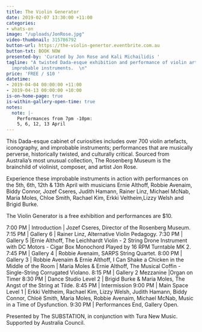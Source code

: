 ```yaml
---
title: The Violin Generator
date: 2019-02-07 13:30:00 +11:00
categories:
- whats-on
image: "/uploads/JonRose.jpg"
video-thumbnail: 315786792
button-url: https://the-violin-genertor.eventbrite.com.au
button-txt: BOOK NOW
presented-by: 'Curated by Jon Rose and Kali Michailidis '
tagline: "A twisted Dada-esque exhibition and performance of violin artefacts and
  improbable instruments.  \n"
price: 'FREE / $10 '
datetime:
- 2019-04-04 00:00:00 +11:00
- 2019-04-13 00:00:00 +10:00
is-on-home-page: true
is-within-gallery-open-time: true
notes:
  note: |-
    Performances from 7pm -10pm:
    5, 6, 12, 13 April
---
```


This Dada-esque cabinet of curiosities includes over 700 violin artefacts, iconography, and improbable instruments; performances that are musically perverse, historically twisted, and culturally critical. Sourced from Australia’s most unusual collection, The Rosenberg Museum is the brainchild of violinist, composer, and artist Jon Rose. 

Experience these improbable instruments in action with performances on the 5th, 6th, 12th & 13th April with musicians Ernie Althoff, Robbie Avenaim, Biddy Connor, Jozef Cseres, Judith Hamann, Rainer Linz, Michael McNab, Maria Moles, Chloe Smith, Rachael Kim, Erkki Veltheim,Lizzy Welsh and Brigid Burke. 

The Violin Generator is a free exhibition and performances are $10. 

7:00 PM | Introduction | Jozef Cseres, Director of the Rosenberg Museum. 
7:15 PM | Gallery 6 | Rainer Linz, Alternative Violin Pedagogy. 
7:30 PM | Gallery 5 |Ernie Althoff, The Leichhardt Violin - 2 String Drone Instrument with DC Motors - Cigar Box Monochord Played by 16 RPM Turntable MK 2. 
7:45 PM | Gallery 4 | Robbie Avenaim, SARPS String Quartet. 
8:00 PM | Gallery 3 | Robbie Avenaim & Ernie Althoff, I Can Shake a Chicken in the Middle of the Room | Maria Moles & Ernie Althoff, The Musical Coffin - Single-String Corrugated Violano. 
8:15 PM | Gallery 2 Mezzanine |Organ on Timer 
8:30 PM | Dance Studio Level 2 | Brigid Burke & Maria Moles, The Angst of the String at Tilde. 
8:45 PM | Intermission 
9:00 PM | Main Space Level 1 | Erkki Veltheim, Rachael Kim, Lizzy Welsh, Judith Hamann, Biddy Connor, Chloë Smith, Maria Moles, Robbie Avenaim, Michael McNab, Music in a Time of Dysfunction. 
9:30 PM | Performances End, Gallery Open.


Presented by The SUBSTATION, in conjunction with Tura New Music. Supported by Australia Council.